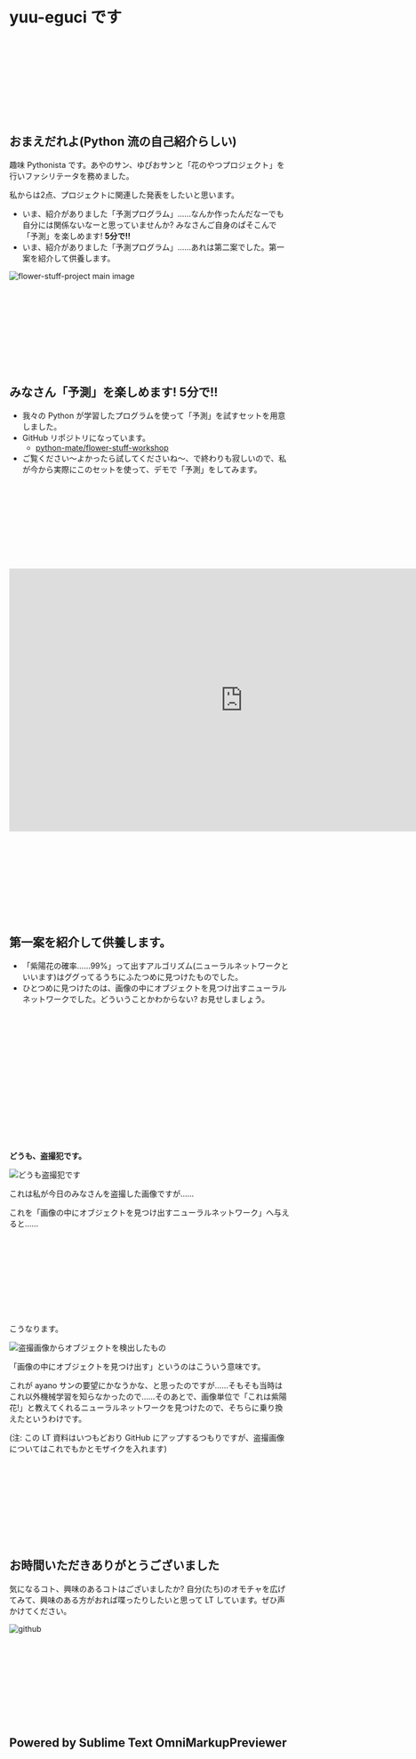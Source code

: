 yuu-eguci です
===

&nbsp;

&nbsp;

&nbsp;

&nbsp;

&nbsp;

## おまえだれよ(Python 流の自己紹介らしい)

趣味 Pythonista です。あやのサン、ゆぴおサンと「花のやつプロジェクト」を行いファシリテータを務めました。

私からは2点、プロジェクトに関連した発表をしたいと思います。

- いま、紹介がありました「予測プログラム」……なんか作ったんだなーでも自分には関係ないなーと思っていませんか? みなさんご自身のぱそこんで「予測」を楽しめます! **5分で!!**
- いま、紹介がありました「予測プログラム」……あれは第二案でした。第一案を紹介して供養します。

![flower-stuff-project main image](https://user-images.githubusercontent.com/28250432/125736317-740cd173-d30c-4e55-ab4a-765182601558.jpg)

&nbsp;

&nbsp;

&nbsp;

&nbsp;

&nbsp;

## みなさん「予測」を楽しめます! 5分で!!

- 我々の Python が学習したプログラムを使って「予測」を試すセットを用意しました。
- GitHub リポジトリになっています。
    - [python-mate/flower-stuff-workshop](https://github.com/python-mate/flower-stuff-workshop)
- ご覧ください〜よかったら試してくださいね〜、で終わりも寂しいので、私が今から実際にこのセットを使って、デモで「予測」をしてみます。

&nbsp;

&nbsp;

&nbsp;

&nbsp;

&nbsp;

<iframe width="840" height="472.5" src="https://www.youtube-nocookie.com/embed/OLMTHciAhRs" title="YouTube video player" frameborder="0" allow="accelerometer; autoplay; clipboard-write; encrypted-media; gyroscope; picture-in-picture" allowfullscreen></iframe>

&nbsp;

&nbsp;

&nbsp;

&nbsp;

&nbsp;

## 第一案を紹介して供養します。

- 「紫陽花の確率……99%」って出すアルゴリズム(ニューラルネットワークといいます)はググってるうちにふたつめに見つけたものでした。
- ひとつめに見つけたのは、画像の中にオブジェクトを見つけ出すニューラルネットワークでした。どういうことかわからない? お見せしましょう。

&nbsp;

&nbsp;

&nbsp;

&nbsp;

&nbsp;

&nbsp;

&nbsp;

&nbsp;

**どうも、盗撮犯です。**

![どうも盗撮犯です](https://user-images.githubusercontent.com/28250432/126058317-02ec7af8-1819-4837-b2f0-e3fab62e8709.png)

これは私が今日のみなさんを盗撮した画像ですが……

これを「画像の中にオブジェクトを見つけ出すニューラルネットワーク」へ与えると……

&nbsp;

&nbsp;

&nbsp;

&nbsp;

&nbsp;

こうなります。

![盗撮画像からオブジェクトを検出したもの](https://user-images.githubusercontent.com/28250432/126058323-93a7b5a9-9148-4b96-a784-6880cc5c7ed1.png)

「画像の中にオブジェクトを見つけ出す」というのはこういう意味です。

これが ayano サンの要望にかなうかな、と思ったのですが……そもそも当時はこれ以外機械学習を知らなかったので……そのあとで、画像単位で「これは紫陽花!」と教えてくれるニューラルネットワークを見つけたので、そちらに乗り換えたというわけです。

(注: この LT 資料はいつもどおり GitHub にアップするつもりですが、盗撮画像についてはこれでもかとモザイクを入れます)

&nbsp;

&nbsp;

&nbsp;

&nbsp;

&nbsp;

## お時間いただきありがとうございました

気になるコト、興味のあるコトはございましたか? 自分(たち)のオモチャを広げてみて、興味のある方がおれば喋ったりしたいと思って LT しています。ぜひ声かけてください。

![github](https://user-images.githubusercontent.com/28250432/104541201-6bc93980-5664-11eb-92d3-1f6559282deb.png)

&nbsp;

&nbsp;

&nbsp;

&nbsp;

&nbsp;

## Powered by Sublime Text OmniMarkupPreviewer

&nbsp;

&nbsp;

&nbsp;

&nbsp;

&nbsp;
